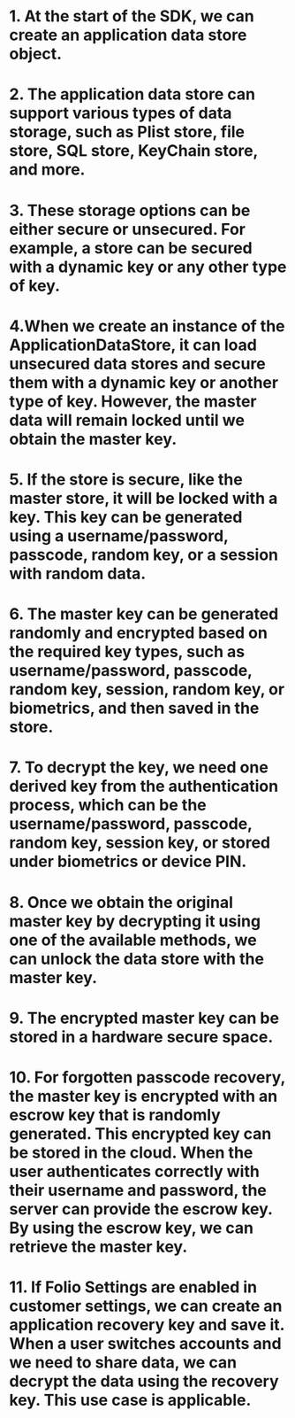 # 1. At the start of the SDK, we can create an application data store object.

# 2. The application data store can support various types of data storage, such as Plist store, file store, SQL store, KeyChain store, and more.

# 3. These storage options can be either secure or unsecured. For example, a store can be secured with a dynamic key or any other type of key.

# 4.When we create an instance of the ApplicationDataStore, it can load unsecured data stores and secure them with a dynamic key or another type of key. However, the master data will remain locked until we obtain the master key.

# 5. If the store is secure, like the master store, it will be locked with a key. This key can be generated using a username/password, passcode, random key, or a session with random data.

# 6. The master key can be generated randomly and encrypted based on the required key types, such as username/password, passcode, random key, session, random key, or biometrics, and then saved in the store.

# 7. To decrypt the key, we need one derived key from the authentication process, which can be the username/password, passcode, random key, session key, or stored under biometrics or device PIN.

# 8. Once we obtain the original master key by decrypting it using one of the available methods, we can unlock the data store with the master key.

# 9. The encrypted master key can be stored in a hardware secure space.

# 10. For forgotten passcode recovery, the master key is encrypted with an escrow key that is randomly generated. This encrypted key can be stored in the cloud. When the user authenticates correctly with their username and password, the server can provide the escrow key. By using the escrow key, we can retrieve the master key.

# 11. If Folio Settings are enabled in customer settings, we can create an application recovery key and save it. When a user switches accounts and we need to share data, we can decrypt the data using the recovery key. This use case is applicable.



